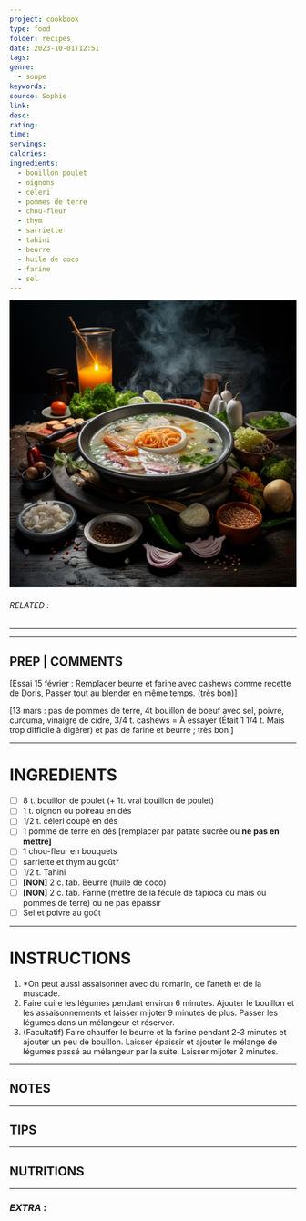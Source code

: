 ```yaml
---
project: cookbook
type: food
folder: recipes
date: 2023-10-01T12:51
tags: 
genre:
  - soupe
keywords: 
source: Sophie
link: 
desc: 
rating: 
time: 
servings: 
calories: 
ingredients:
  - bouillon poulet
  - oignons
  - celeri
  - pommes de terre
  - chou-fleur
  - thym
  - sarriette
  - tahini
  - beurre
  - huile de coco
  - farine
  - sel
---
```


![IMAGE](_default.png)

###### *RELATED* : 
---


---
## PREP | COMMENTS

[Essai 15 février : Remplacer beurre et farine avec cashews comme recette de Doris, Passer tout au blender en même temps. (très bon)]

  

[13 mars : pas de pommes de terre, 4t bouillon de boeuf avec sel, poivre, curcuma, vinaigre de cidre, 3/4 t. cashews = À essayer (Était 1 1/4 t. Mais trop difficile à digérer) et pas de farine et beurre ; très bon ]

---
# INGREDIENTS

- [ ] 8 t. bouillon de poulet (+ 1t. vrai bouillon de poulet)
- [ ] 1 t. oignon ou poireau en dés
- [ ] 1/2 t. céleri coupé en dés
- [ ] 1 pomme de terre en dés [remplacer par patate sucrée ou **ne pas en mettre]**
- [ ] 1 chou-fleur en bouquets
- [ ] sarriette et thym au goût*
- [ ] 1/2 t. Tahini
- [ ] **[NON]** 2 c. tab. Beurre (huile de coco) 
- [ ] **[NON]** 2 c. tab. Farine (mettre de la fécule de tapioca ou maïs ou pommes de terre) ou ne pas épaissir 
- [ ] Sel et poivre au goût

---
# INSTRUCTIONS

1. *On peut aussi assaisonner avec du romarin, de l’aneth et de la muscade.
2. Faire cuire les légumes pendant environ 6 minutes. Ajouter le bouillon et les assaisonnements et laisser mijoter 9 minutes de plus. Passer les légumes dans un mélangeur et réserver.
3. (Facultatif) Faire chauffer le beurre et la farine pendant 2-3 minutes et ajouter un peu de bouillon. Laisser épaissir et ajouter le mélange de légumes passé au mélangeur par la suite. Laisser mijoter 2 minutes.

---
## NOTES



---
## TIPS



---
## NUTRITIONS



---
### *EXTRA* :




